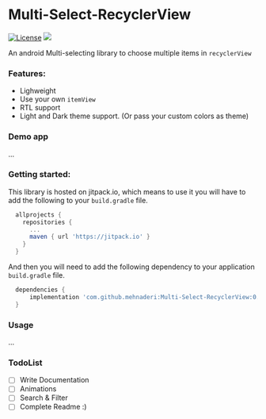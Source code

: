 
# Multi-Select-RecyclerView


[![License](http://img.shields.io/badge/license-MIT-green.svg?style=flat)](https://github.com/mehnaderi/Multi-Select-RecyclerView/blob/master/LICENSE)
[![](https://jitpack.io/v/mehnaderi/Multi-Select-RecyclerView.svg)](https://jitpack.io/#mehnaderi/Multi-Select-RecyclerView)

An android Multi-selecting library to choose multiple items in `recyclerView`

### Features:

- Lighweight
- Use your own `itemView`
- RTL support
- Light and Dark theme support. (Or pass your custom colors as theme)

### Demo app

...
				

### Getting started:

This library is hosted on jitpack.io, which means to use it you will have to add the following to your `build.gradle` file.

  ```gradle
    allprojects {
      repositories {
        ...
        maven { url 'https://jitpack.io' }
      }
    }
  ```

And then you will need to add the following dependency to your application `build.gradle` file.

```gradle
  dependencies {
      implementation 'com.github.mehnaderi:Multi-Select-RecyclerView:0.1.0'
  }
```
	
### Usage

...

### TodoList

- [ ] Write Documentation
- [ ] Animations
- [ ] Search & Filter
- [ ] Complete Readme :)
